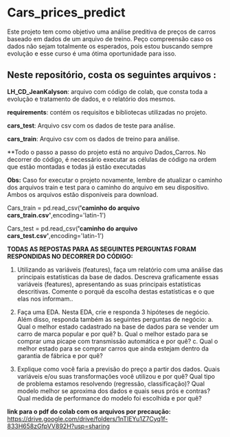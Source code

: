 # Cars_prices_predict

Este projeto tem como objetivo uma análise preditiva de preços de carros baseado em dados de um arquivo de treino. Peço compreensão caso os dados não sejam totalmente os esperados, pois estou buscando sempre evolução e esse curso é uma ótima oportunidade para isso.

## Neste repositório, costa os seguintes arquivos :
**LH_CD_JeanKalyson**: arquivo com código de colab, que consta toda a evolução e tratamento de dados, e o relatório dos mesmos.

**requirements**: contém os requisitos e bibliotecas utilizadas no projeto.

**cars_test**: Arquivo csv com os dados de teste para análise.

**cars_train**: Arquivo csv com os dados de treino para análise.

**Todo o passo a passo do projeto está no arquivo Dados_Carros. No decorrer do código, é necessário executar as células de código na
ordem que estão montadas e todas já estão executadas

**Obs:** Caso for executar o projeto novamente, lembre de atualizar o caminho dos arquivos train e test para o caminho do arquivo em seu dispositivo. Ambos os arquivos estão disponiveis para download.

Cars_train = pd.read_csv(**'caminho do arquivo cars_train.csv'**,encoding='latin-1')

Cars_test = pd.read_csv(**'caminho do arquivo cars_test.csv'**,encoding='latin-1')

**TODAS AS REPOSTAS PARA AS SEGUINTES PERGUNTAS FORAM RESPONDIDAS NO DECORRER DO CÓDIGO:**

1. Utilizando as variáveis (features), faça um relatório com uma análise das
principais estatísticas da base de dados. Descreva graficamente essas
variáveis (features), apresentando as suas principais estatísticas descritivas.
Comente o porquê da escolha destas estatísticas e o que elas nos informam..

2. Faça uma EDA. Nesta EDA, crie e responda 3 hipóteses de negócio. Além disso,
responda também às seguintes perguntas de negócio:
a. Qual o melhor estado cadastrado na base de dados para se vender um
carro de marca popular e por quê?
b. Qual o melhor estado para se comprar uma picape com transmissão
automática e por quê?
c. Qual o melhor estado para se comprar carros que ainda estejam dentro
da garantia de fábrica e por quê?

3. Explique como você faria a previsão do preço a partir dos dados. Quais
variáveis e/ou suas transformações você utilizou e por quê? Qual tipo de
problema estamos resolvendo (regressão, classificação)? Qual modelo melhor
se aproxima dos dados e quais seus prós e contras? Qual medida de
performance do modelo foi escolhida e por quê?


**link para o pdf do colab com os arquivos por precaução:** https://drive.google.com/drive/folders/1nTIEYu1Z7Cyq1f-833H658zGfpVV892H?usp=sharing
